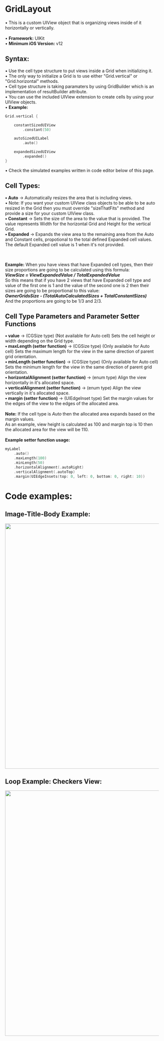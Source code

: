 # GridLayout

&bull; This is a custom UIView object that is organizing views inside of it horizontally or vertically.<br/>
<br/>
&bull; <strong>Framework:</strong> UIKit <br/>
&bull; <strong>Minimum iOS Version:</strong> v12

## Syntax:
&bull; Use the cell type structure to put views inside a Grid when initializing it.<br/>
&bull; The only way to initialize a Grid is to use either "Grid.vertical" or "Grid.horizontal" methods.<br/>
&bull; Cell type structure is taking paramaters by using GridBuilder which is an implementation of resultBuilder attribute.<br/>
&bull; You can use the included UIView extension to create cells by using your UIView objects. <br/>
&bull; **Example:** <br/>
```swift
Grid.vertical {

    constantSizedUIView
        .constant(50)

    autoSizedUILabel
        .auto()

    expandedSizedUIView
        .expanded()
}
```
&bull; Check the simulated examples written in code editor below of this page.

## Cell Types:
<strong>&bull; Auto</strong> -> Automatically resizes the area that is including views.
<br/>&bull; Note: If you want your custom UIView class objects to be able to be auto resized in the Grid then you must override "sizeThatFits" method and provide a size for your custom UIView class.
<br/><strong>&bull; Constant</strong> -> Sets the size of the area to the value that is provided. The value represents Width for the horizontal Grid and Height for the vertical Grid.
<br/><strong>&bull; Expanded</strong> -> Expands the view area to the remaining area from the Auto and Constant cells, propotional to the total defined Expanded cell values. The default Expanded cell value is 1 when it's not provided.

<br/><br/>**Example:** When you have views that have Expanded cell types, then their size proportions are going to be calculated using this formula:
<br/>**_ViewSize = ViewExpandedValue / TotalExpandedValue_**
<br/>So this means that if you have 2 views that have Expanded cell type and value of the first one is 1 and the value of the second one is 2 then their sizes are going to be proportional to this value:
<br/>**_OwnerGridsSize - (TotalAutoCalculatedSizes + TotalConstantSizes)_**
<br/>And the proportions are going to be 1/3 and 2/3.

## Cell Type Parameters and Parameter Setter Functions
<strong>&bull; value</strong> -> (CGSize type) (Not available for Auto cell) Sets the cell height or width depending on the Grid type. <br/>
<strong>&bull; maxLength (setter function)</strong> -> (CGSize type) (Only available for Auto cell) Sets the maximum length for the view in the same direction of parent grid orientation. <br/>
<strong>&bull; minLength (setter function)</strong> -> (CGSize type) (Only available for Auto cell) Sets the minimum length for the view in the same direction of parent grid orientation. <br/>
<strong>&bull; horizontalAlignment (setter function)</strong> -> (enum type) Align the view horizontally in it's allocated space. <br/>
<strong>&bull; verticalAlignment (setter function)</strong> -> (enum type) Align the view vertically in it's allocated space. <br/>
<strong>&bull; margin (setter function)</strong> -> (UIEdgeInset type) Set the margin values for the edges of the view to the edges of the allocated area. <br/>
<br/>**Note:** If the cell type is _Auto_ then the allocated area expands based on the margin values.
<br/>As an example, view height is calculated as 100 and margin top is 10 then the allocated area for the view will be 110.
<br/>
<br/>**Example setter function usage:**
<br/>
```swift
myLabel
    .auto()
    .maxLength(100)
    .minLength(50)
    .horizontalAlignment(.autoRight)
    .verticalAlignment(.autoTop)
    .margin(UIEdgeInsets(top: 0, left: 0, bottom: 0, right: 10))
```
# Code examples:

## Image-Title-Body Example:
<img src="https://github.com/mtktsl/GridLayout/assets/89997840/5b761403-ad13-4fc0-b05d-42ea8461d9b3"
data-canonical-src="https://github.com/mtktsl/GridLayout/assets/89997840/5b761403-ad13-4fc0-b05d-42ea8461d9b3"
width="800" />


## Loop Example: Checkers View:
<img src="https://github.com/mtktsl/GridLayout/assets/89997840/fd30bf9d-77fd-4731-8f03-eb59b1a6dda5"
data-canonical-src="https://github.com/mtktsl/GridLayout/assets/89997840/fd30bf9d-77fd-4731-8f03-eb59b1a6dda5"
width="800" />
